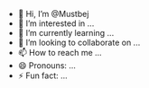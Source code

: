 - 👋 Hi, I’m @Mustbej
- 👀 I’m interested in ...
- 🌱 I’m currently learning ...
- 💞️ I’m looking to collaborate on ...
- 📫 How to reach me ...
- 😄 Pronouns: ...
- ⚡ Fun fact: ...

<!---
Mustbej/Mustbej is a ✨ special ✨ repository because its `README.md` (this file) appears on your GitHub profile.
You can click the Preview link to take a look at your changes.
--->
